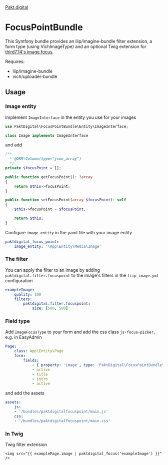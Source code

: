 [Pakt.digital](https://www.pakt.digital/)
# FocusPointBundle

This Symfony bundle provides an liip/imagine-bundle filter extension, a form type (using VichImageType) and an optional Twig extension for [third774's image focus](https://github.com/third774/image-focus).

Requires:
- liip/imagine-bundle
- vich/uploader-bundle

## Usage

### Image entity
Implement `ImageInterface` in the entity you use for your images
```php
use PaktDigital\FocusPointBundle\Entity\ImageInterface;

class Image implements ImageInterface
```

and add
```php
/**
  * @ORM\Column(type="json_array")
  */
private $focusPoint = [];

public function getFocusPoint(): ?array
{
    return $this->focusPoint;
}

public function setFocusPoint(array $focusPoint): self
{
    $this->focusPoint = $focusPoint;

    return $this;
}
```

Configure `image_entity` in the yaml file with your image entity
```yml
paktdigital_focus_point:
    image_entity: '\App\Entity\Media\Image'
```

### The filter

You can apply the filter to an image by adding `paktdigital.filter.focuspoint` to the image's filters in the `liip_image.yml` configuration
```yaml
exampleImage:
    quality: 100
    filters:
        paktdigital.filter.focuspoint:
            size: [500, 500]
```

### Field type
Add `ImageFocusType` to your form and add the css class `js-focus-picker`, e.g. in EasyAdmin
```yaml
Page:
    class: App\Entity\Page
    form:
        fields:
            - { property: 'image', type: 'PaktDigital\FocusPointBundle\Form\ImageFocusType', css_class: 'js-focus-picker' }
            - active
            - title
            - intro
            - active
```
and add the assets
```yaml
assets:
    js:
    - '/bundles/paktdigitalfocuspoint/main.js'
    css:
    - '/bundles/paktdigitalfocuspoint/main.css'
```

### In Twig
Twig filter extension
```twig
<img src="{{ examplePage.image | paktdigital_focus('exampleImage') }}" />
```
